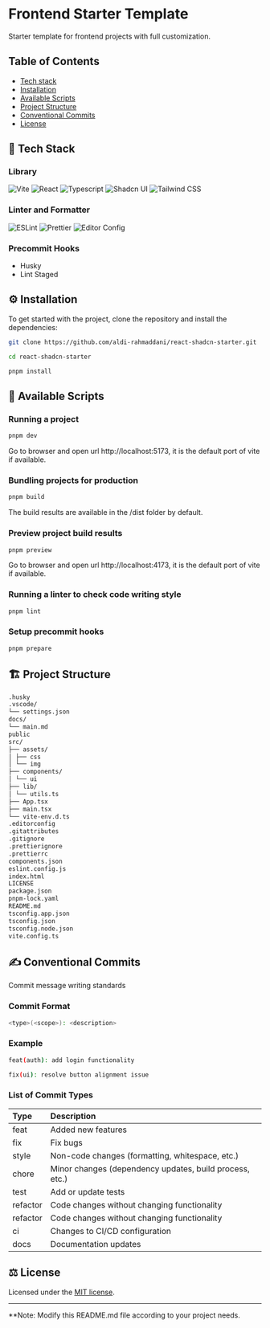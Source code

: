 # Frontend Starter Template

Starter template for frontend projects with full customization.

## Table of Contents

- [Tech stack](#🚀-tech-stack)
- [Installation](#⚙️-installation)
- [Available Scripts](#📜-available-scripts)
- [Project Structure](#🏗️-project-structure)
- [Conventional Commits](#✍️-conventional-commits)
- [License](#⚖️-license)

## 🚀 Tech Stack

### Library

![Vite](https://img.shields.io/badge/-Vite-646CFF?logo=vite&logoColor=fff&style=for-the-badge)
![React](https://img.shields.io/badge/-React-61DAFB?logo=react&logoColor=000&style=for-the-badge)
![Typescript](https://img.shields.io/badge/-Typescript-3178C6?logo=typescript&logoColor=fff&style=for-the-badge)
![Shadcn UI](https://img.shields.io/badge/-Shadcn_UI-000000?logo=shadcn/ui&logoColor=fff&style=for-the-badge)
![Tailwind CSS](https://img.shields.io/badge/-Tailwind_CSS-06B6D4?logo=tailwindcss&logoColor=fff&style=for-the-badge)

### Linter and Formatter

![ESLint](https://img.shields.io/badge/-Eslint-4B32C3?logo=ESLint&logoColor=fff&style=for-the-badge)
![Prettier](https://img.shields.io/badge/-Prettier-F7B93E?logo=prettier&logoColor=000&style=for-the-badge)
![Editor Config](https://img.shields.io/badge/-Editor_Config-FEFEFE?logo=editorconfig&logoColor=000&style=for-the-badge)

### Precommit Hooks

- Husky
- Lint Staged

## ⚙️ Installation

To get started with the project, clone the repository and install the dependencies:

```bash
git clone https://github.com/aldi-rahmaddani/react-shadcn-starter.git

cd react-shadcn-starter

pnpm install
```

## 📜 Available Scripts

### Running a project

```bash
pnpm dev
```

Go to browser and open url http://localhost:5173, it is the default port of vite if available.

### Bundling projects for production

```bash
pnpm build
```

The build results are available in the /dist folder by default.

### Preview project build results

```bash
pnpm preview
```

Go to browser and open url http://localhost:4173, it is the default port of vite if available.

### Running a linter to check code writing style

```bash
pnpm lint
```

### Setup precommit hooks

```bash
pnpm prepare
```

## 🏗️ Project Structure

```bash
.husky
.vscode/
└── settings.json
docs/
└── main.md
public
src/
├── assets/
│ ├── css
│ └── img
├── components/
│ └── ui
├── lib/
│ └── utils.ts
├── App.tsx
├── main.tsx
└── vite-env.d.ts
.editorconfig
.gitattributes
.gitignore
.prettierignore
.prettierrc
components.json
eslint.config.js
index.html
LICENSE
package.json
pnpm-lock.yaml
README.md
tsconfig.app.json
tsconfig.json
tsconfig.node.json
vite.config.ts
```

## ✍️ Conventional Commits

Commit message writing standards

### Commit Format

```bash
<type>(<scope>): <description>
```

### Example

```bash
feat(auth): add login functionality

fix(ui): resolve button alignment issue
```

### List of Commit Types

| Type     | Description                                             |
| :------- | :------------------------------------------------------ |
| feat     | Added new features                                      |
| fix      | Fix bugs                                                |
| style    | Non-code changes (formatting, whitespace, etc.)         |
| chore    | Minor changes (dependency updates, build process, etc.) |
| test     | Add or update tests                                     |
| refactor | Code changes without changing functionality             |
| refactor | Code changes without changing functionality             |
| ci       | Changes to CI/CD configuration                          |
| docs     | Documentation updates                                   |

## ⚖️ License

Licensed under the [MIT license](hhttps://github.com/aldi-rahmaddani/react-shadcn-starter/blob/main/LICENSE.md).

---

\*\*Note: Modify this README.md file according to your project needs.
